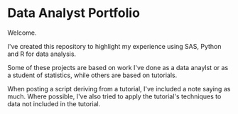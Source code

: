 # Data Analyst Portfolio

Welcome.

I've created this repository to highlight my experience using SAS, Python and R for data analysis.

Some of these projects are based on work I've done as a data anaylst or as a student of statistics, while others are based on tutorials. 

When posting a script deriving from a tutorial, I've included a note saying as much. Where possible, I've also tried to apply the tutorial's techniques to data not included in the tutorial.

